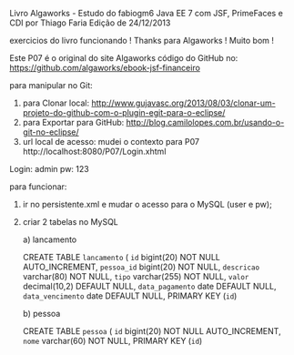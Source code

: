 Livro Algaworks - Estudo do fabiogm6
Java EE 7 com JSF, PrimeFaces e CDI
por Thiago Faria
Edição de 24/12/2013

exercicios do livro
funcionando ! Thanks para Algaworks ! Muito bom !

Este P07 é o original do site Algaworks
código do GitHub no: https://github.com/algaworks/ebook-jsf-financeiro

para manipular no Git:
1) para Clonar local: http://www.gujavasc.org/2013/08/03/clonar-um-projeto-do-github-com-o-plugin-egit-para-o-eclipse/
2) para Exportar para GitHub: http://blog.camilolopes.com.br/usando-o-git-no-eclipse/
3) url local de acesso:
mudei o contexto para P07
http://localhost:8080/P07/Login.xhtml

Login: admin
pw: 123

para funcionar:

1) ir no persistente.xml e mudar o acesso para o MySQL (user e pw);

2) criar 2 tabelas no MySQL

    a) lancamento
    
    CREATE TABLE `lancamento` (
      `id` bigint(20) NOT NULL AUTO_INCREMENT,
      `pessoa_id` bigint(20) NOT NULL,
      `descricao` varchar(80) NOT NULL,
      `tipo` varchar(255) NOT NULL,
      `valor` decimal(10,2) DEFAULT NULL,
      `data_pagamento` date DEFAULT NULL,
      `data_vencimento` date DEFAULT NULL,
      PRIMARY KEY (`id`)


    b) pessoa
    
    CREATE TABLE `pessoa` (
      `id` bigint(20) NOT NULL AUTO_INCREMENT,
      `nome` varchar(60) NOT NULL,
      PRIMARY KEY (`id`)

